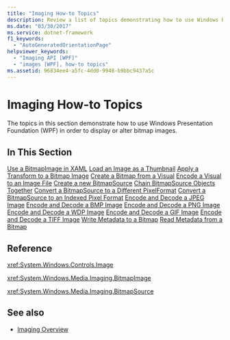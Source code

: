 ```yaml
---
title: "Imaging How-to Topics"
description: Review a list of topics demonstrating how to use Windows Presentation Foundation (WPF) in order to display or alter bitmap images.
ms.date: "03/30/2017"
ms.service: dotnet-framework
f1_keywords: 
  - "AutoGeneratedOrientationPage"
helpviewer_keywords: 
  - "Imaging API [WPF]"
  - "images [WPF], how-to topics"
ms.assetid: 96834ee4-a5fc-4dd0-9948-b9bbc9437a5c
---
```

# Imaging How-to Topics

The topics in this section demonstrate how to use Windows Presentation Foundation (WPF) in order to display or alter bitmap images.

## In This Section

[Use a BitmapImage in XAML](how-to-use-a-bitmapimage.md)
[Load an Image as a Thumbnail](how-to-load-an-image-as-a-thumbnail.md)
[Apply a Transform to a Bitmap Image](how-to-apply-a-transform-to-a-bitmapimage.md)
[Create a Bitmap from a Visual](how-to-create-a-bitmap-from-a-visual.md)
[Encode a Visual to an Image File](how-to-encode-a-visual-to-an-image-file.md)
[Create a new BitmapSource](how-to-create-a-new-bitmapsource.md)
[Chain BitmapSource Objects Together](how-to-chain-bitmapsource-objects-together.md)
[Convert a BitmapSource to a Different PixelFormat](how-to-convert-a-bitmapsource-to-a-different-pixelformat.md)
[Convert a BitmapSource to an Indexed Pixel Format](how-to-convert-a-bitmapsource-to-an-indexed-pixel-format.md)
[Encode and Decode a JPEG Image](how-to-encode-and-decode-a-jpeg-image.md)
[Encode and Decode a BMP Image](how-to-encode-and-decode-a-bmp-image.md)
[Encode and Decode a PNG Image](how-to-encode-and-decode-a-png-image.md)
[Encode and Decode a WDP Image](how-to-encode-and-decode-a-wdp-image.md)
[Encode and Decode a GIF Image](how-to-encode-and-decode-a-gif-image.md)
[Encode and Decode a TIFF Image](how-to-encode-and-decode-a-tiff-image.md)
[Write Metadata to a Bitmap](how-to-write-metadata-to-a-bitmap.md)
[Read Metadata from a Bitmap](how-to-read-metadata-from-a-bitmap.md)

## Reference

<xref:System.Windows.Controls.Image>

<xref:System.Windows.Media.Imaging.BitmapImage>

<xref:System.Windows.Media.Imaging.BitmapSource>

## See also

- [Imaging Overview](imaging-overview.md)
